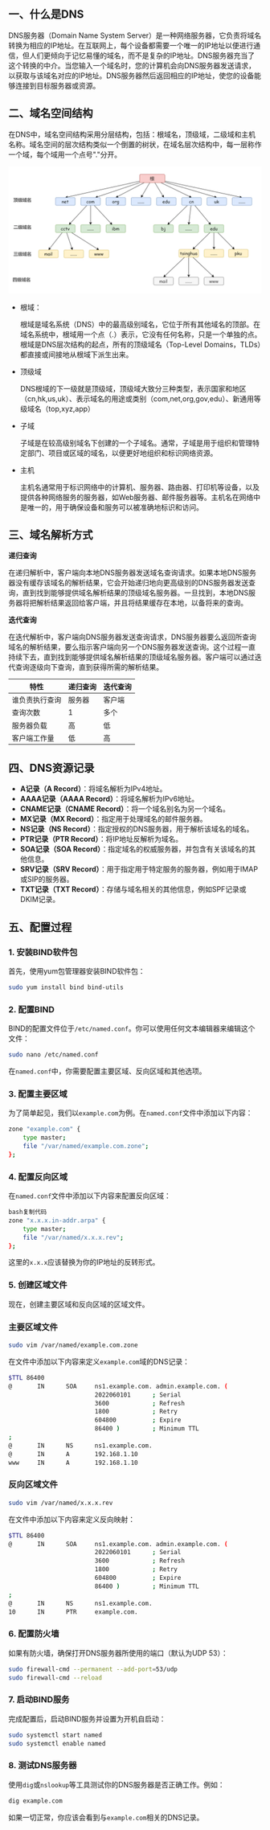 ## 一、什么是DNS

DNS服务器（Domain Name System Server）是一种网络服务器，它负责将域名转换为相应的IP地址。在互联网上，每个设备都需要一个唯一的IP地址以便进行通信，但人们更倾向于记忆易懂的域名，而不是复杂的IP地址。DNS服务器充当了这个转换的中介。当您输入一个域名时，您的计算机会向DNS服务器发送请求，以获取与该域名对应的IP地址。DNS服务器然后返回相应的IP地址，使您的设备能够连接到目标服务器或资源。

## 二、域名空间结构

在DNS中，域名空间结构采用分层结构，包括：根域名，顶级域，二级域和主机名称。域名空间的层次结构类似一个倒置的树状，在域名层次结构中，每一层称作一个域，每个域用一个点号"."分开。

![](https://raw.githubusercontent.com/soslane/picgo/main/path/202407081829721.png)


- 根域：
    
    根域是域名系统（DNS）中的最高级别域名，它位于所有其他域名的顶部。在域名系统中，根域用一个点（.）表示，它没有任何名称，只是一个单独的点。根域是DNS层次结构的起点，所有的顶级域名（Top-Level Domains，TLDs）都直接或间接地从根域下派生出来。
    
- 顶级域
    
    DNS根域的下一级就是顶级域，顶级域大致分三种类型，表示国家和地区（cn,hk,us,uk）、表示域名的用途或类别（com,net,org,gov,edu）、新通用等级域名（top,xyz,app）
    
- 子域
    
    子域是在较高级别域名下创建的一个子域名。通常，子域是用于组织和管理特定部门、项目或区域的域名，以便更好地组织和标识网络资源。
    
- 主机
    
    主机名通常用于标识网络中的计算机、服务器、路由器、打印机等设备，以及提供各种网络服务的服务器，如Web服务器、邮件服务器等。主机名在网络中是唯一的，用于确保设备和服务可以被准确地标识和访问。
    

## 三、域名解析方式

**递归查询**

在递归解析中，客户端向本地DNS服务器发送域名查询请求。如果本地DNS服务器没有缓存该域名的解析结果，它会开始递归地向更高级别的DNS服务器发送查询，直到找到能够提供域名解析结果的顶级域名服务器。一旦找到，本地DNS服务器将把解析结果返回给客户端，并且将结果缓存在本地，以备将来的查询。

**迭代查询**

在迭代解析中，客户端向DNS服务器发送查询请求，DNS服务器要么返回所查询域名的解析结果，要么指示客户端向另一个DNS服务器发送查询。这个过程一直持续下去，直到找到能够提供域名解析结果的顶级域名服务器。客户端可以通过迭代查询逐级向下查询，直到获得所需的解析结果。

| 特性 | 递归查询 | 迭代查询 |
| --- | --- | --- |
| 谁负责执行查询 | 服务器 | 客户端 |
| 查询次数 | 1 | 多个 |
| 服务器负载 | 高 | 低 |
| 客户端工作量 | 低 | 高 |

## 四、DNS资源记录

- **A记录（A Record）**：将域名解析为IPv4地址。
- **AAAA记录（AAAA Record）**：将域名解析为IPv6地址。
- **CNAME记录（CNAME Record）**：将一个域名别名为另一个域名。
- **MX记录（MX Record）**：指定用于处理域名的邮件服务器。
- **NS记录（NS Record）**：指定授权的DNS服务器，用于解析该域名的域名。
- **PTR记录（PTR Record）**：将IP地址反解析为域名。
- **SOA记录（SOA Record）**：指定域名的权威服务器，并包含有关该域名的其他信息。
- **SRV记录（SRV Record）**：用于指定用于特定服务的服务器，例如用于IMAP或SIP的服务器。
- **TXT记录（TXT Record）**：存储与域名相关的其他信息，例如SPF记录或DKIM记录。

## 五、配置过程

### 1. 安装BIND软件包

首先，使用yum包管理器安装BIND软件包：

```bash
sudo yum install bind bind-utils
```

### 2. 配置BIND

BIND的配置文件位于`/etc/named.conf`。你可以使用任何文本编辑器来编辑这个文件：

```bash
sudo nano /etc/named.conf
```

在`named.conf`中，你需要配置主要区域、反向区域和其他选项。

### 3. 配置主要区域

为了简单起见，我们以`example.com`为例。在`named.conf`文件中添加以下内容：

```bash
zone "example.com" {
    type master;
    file "/var/named/example.com.zone";
};
```

### 4. 配置反向区域

在`named.conf`文件中添加以下内容来配置反向区域：

```bash
bash复制代码
zone "x.x.x.in-addr.arpa" {
    type master;
    file "/var/named/x.x.x.rev";
};
```

这里的`x.x.x`应该替换为你的IP地址的反转形式。

### 5. 创建区域文件

现在，创建主要区域和反向区域的区域文件。

### 主要区域文件

```bash
sudo vim /var/named/example.com.zone
```

在文件中添加以下内容来定义`example.com`域的DNS记录：

```bash
$TTL 86400
@       IN      SOA     ns1.example.com. admin.example.com. (
                        2022060101      ; Serial
                        3600            ; Refresh
                        1800            ; Retry
                        604800          ; Expire
                        86400 )         ; Minimum TTL
;
@       IN      NS      ns1.example.com.
@       IN      A       192.168.1.10
www     IN      A       192.168.1.10
```

### 反向区域文件

```bash
sudo vim /var/named/x.x.x.rev
```

在文件中添加以下内容来定义反向映射：

```bash
$TTL 86400
@       IN      SOA     ns1.example.com. admin.example.com. (
                        2022060101      ; Serial
                        3600            ; Refresh
                        1800            ; Retry
                        604800          ; Expire
                        86400 )         ; Minimum TTL
;
@       IN      NS      ns1.example.com.
10      IN      PTR     example.com.
```

### 6. 配置防火墙

如果有防火墙，确保打开DNS服务器所使用的端口（默认为UDP 53）：

```bash
sudo firewall-cmd --permanent --add-port=53/udp
sudo firewall-cmd --reload
```

### 7. 启动BIND服务

完成配置后，启动BIND服务并设置为开机自启动：

```bash
sudo systemctl start named
sudo systemctl enable named
```

### 8. 测试DNS服务器

使用`dig`或`nslookup`等工具测试你的DNS服务器是否正确工作。例如：

```bash
dig example.com
```

如果一切正常，你应该会看到与`example.com`相关的DNS记录。